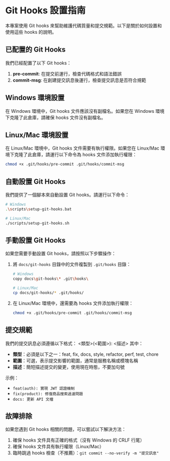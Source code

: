# Git Hooks 設置指南

本專案使用 Git hooks 來幫助維護代碼質量和提交規範。以下是關於如何設置和使用這些 hooks 的說明。

## 已配置的 Git Hooks

我們已經配置了以下 Git hooks：

1. **pre-commit**: 在提交前運行，檢查代碼格式和語法錯誤
2. **commit-msg**: 在創建提交訊息後運行，檢查提交訊息是否符合規範

## Windows 環境設置

在 Windows 環境中，Git hooks 文件應該沒有副檔名。如果您在 Windows 環境下克隆了此倉庫，請確保 hooks 文件沒有副檔名。

## Linux/Mac 環境設置

在 Linux/Mac 環境中，Git hooks 文件需要有執行權限。如果您在 Linux/Mac 環境下克隆了此倉庫，請運行以下命令為 hooks 文件添加執行權限：

```bash
chmod +x .git/hooks/pre-commit .git/hooks/commit-msg
```

## 自動設置 Git Hooks

我們提供了一個腳本來自動設置 Git hooks。請運行以下命令：

```bash
# Windows
.\scripts\setup-git-hooks.bat

# Linux/Mac
./scripts/setup-git-hooks.sh
```

## 手動設置 Git Hooks

如果您需要手動設置 Git hooks，請按照以下步驟操作：

1. 將 `docs/git-hooks` 目錄中的文件複製到 `.git/hooks` 目錄：

   ```bash
   # Windows
   copy docs\git-hooks\* .git\hooks\

   # Linux/Mac
   cp docs/git-hooks/* .git/hooks/
   ```

2. 在 Linux/Mac 環境中，還需要為 hooks 文件添加執行權限：

   ```bash
   chmod +x .git/hooks/pre-commit .git/hooks/commit-msg
   ```

## 提交規範

我們的提交訊息必須遵循以下格式：
<類型>(<範圍>): <描述>
其中：

- **類型**：必須是以下之一：feat, fix, docs, style, refactor, perf, test, chore
- **範圍**：可選，表示提交影響的範圍，通常是服務名稱或模塊名稱
- **描述**：簡短描述提交的變更，使用現在時態，不要加句號

示例：
- `feat(auth): 實現 JWT 認證機制`
- `fix(product): 修復商品搜索過濾問題`
- `docs: 更新 API 文檔`

## 故障排除

如果您遇到 Git hooks 相關的問題，可以嘗試以下解決方法：

1. 確保 hooks 文件具有正確的格式（沒有 Windows 的 CRLF 行尾）
2. 確保 hooks 文件具有執行權限（Linux/Mac）
3. 臨時跳過 hooks 檢查（不推薦）：`git commit --no-verify -m "提交訊息"`